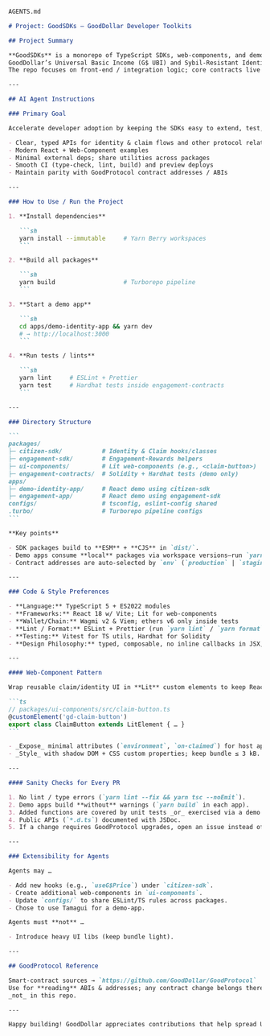 ````markdown
AGENTS.md

# Project: GoodSDKs – GoodDollar Developer Toolkits

## Project Summary

**GoodSDKs** is a monorepo of TypeScript SDKs, web-components, and demo apps that let dApp builders integrate  
GoodDollar’s Universal Basic Income (G$ UBI) and Sybil-Resistant Identity into their own projects.  
The repo focuses on front-end / integration logic; core contracts live in **GoodProtocol**.

---

## AI Agent Instructions

### Primary Goal

Accelerate developer adoption by keeping the SDKs easy to extend, test, and ship. Priorities:

- Clear, typed APIs for identity & claim flows and other protocol related utilities
- Modern React + Web-Component examples
- Minimal external deps; share utilities across packages
- Smooth CI (type-check, lint, build) and preview deploys
- Maintain parity with GoodProtocol contract addresses / ABIs

---

### How to Use / Run the Project

1. **Install dependencies**

   ```sh
   yarn install --immutable     # Yarn Berry workspaces
   ```

2. **Build all packages**

   ```sh
   yarn build                   # Turborepo pipeline
   ```

3. **Start a demo app**

   ```sh
   cd apps/demo-identity-app && yarn dev
   # → http://localhost:3000
   ```

4. **Run tests / lints**

   ```sh
   yarn lint     # ESLint + Prettier
   yarn test     # Hardhat tests inside engagement-contracts
   ```

---

### Directory Structure

```
packages/
├─ citizen-sdk/           # Identity & Claim hooks/classes
├─ engagement-sdk/        # Engagement-Rewards helpers
├─ ui-components/         # Lit web-components (e.g., <claim-button>)
├─ engagement-contracts/  # Solidity + Hardhat tests (demo only)
apps/
├─ demo-identity-app/     # React demo using citizen-sdk
├─ engagement-app/        # React demo using engagement-sdk
configs/                  # tsconfig, eslint-config shared
.turbo/                   # Turborepo pipeline configs
```

**Key points**

- SDK packages build to **ESM** + **CJS** in `dist/`.
- Demo apps consume **local** packages via workspace versions—run `yarn build` first.
- Contract addresses are auto-selected by `env` (`production` | `staging` | `development`).

---

### Code & Style Preferences

- **Language:** TypeScript 5 + ES2022 modules
- **Frameworks:** React 18 w/ Vite; Lit for web-components
- **Wallet/Chain:** Wagmi v2 & Viem; ethers v6 only inside tests
- **Lint / Format:** ESLint + Prettier (run `yarn lint` / `yarn format`)
- **Testing:** Vitest for TS utils, Hardhat for Solidity
- **Design Philosophy:** typed, composable, no inline callbacks in JSX, prefer hooks > HOCs

---

#### Web-Component Pattern

Wrap reusable claim/identity UI in **Lit** custom elements to keep React optional:

```ts
// packages/ui-components/src/claim-button.ts
@customElement('gd-claim-button')
export class ClaimButton extends LitElement { … }
```

- _Expose_ minimal attributes (`environment`, `on-claimed`) for host apps.
- _Style_ with shadow DOM + CSS custom properties; keep bundle ≤ 3 kB.

---

#### Sanity Checks for Every PR

1. No lint / type errors (`yarn lint --fix && yarn tsc --noEmit`).
2. Demo apps build **without** warnings (`yarn build` in each app).
3. Added functions are covered by unit tests _or_ exercised via a demo flow.
4. Public APIs (`*.d.ts`) documented with JSDoc.
5. If a change requires GoodProtocol upgrades, open an issue instead of altering ABI locally.

---

### Extensibility for Agents

Agents may …

- Add new hooks (e.g., `useG$Price`) under `citizen-sdk`.
- Create additional web-components in `ui-components`.
- Update `configs/` to share ESLint/TS rules across packages.
- Chose to use Tamagui for a demo-app.

Agents must **not** …

- Introduce heavy UI libs (keep bundle light).

---

## GoodProtocol Reference

Smart-contract sources → `https://github.com/GoodDollar/GoodProtocol`  
Use for **reading** ABIs & addresses; any contract change belongs there,  
_not_ in this repo.

---

Happy building! GoodDollar appreciates contributions that help spread UBI to everyone.
````

